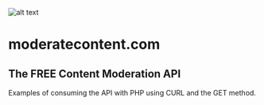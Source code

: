 ![alt text](https://www.moderatecontent.com/img/logo.png "ModerateContent.com")

# moderatecontent.com

## The FREE Content Moderation API

Examples of consuming the API with PHP using CURL and the GET method.